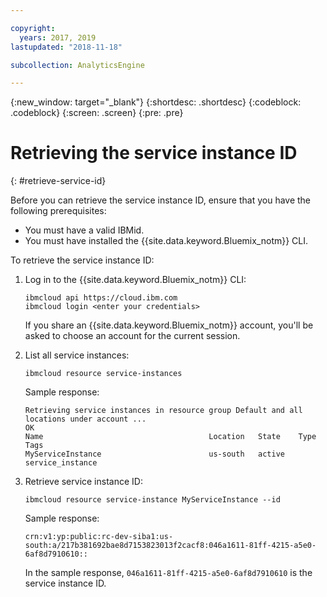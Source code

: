 ```yaml
---

copyright:
  years: 2017, 2019
lastupdated: "2018-11-18"

subcollection: AnalyticsEngine

---
```



{:new_window: target="_blank"}
{:shortdesc: .shortdesc}
{:codeblock: .codeblock}
{:screen: .screen}
{:pre: .pre}

# Retrieving the service instance ID
{: #retrieve-service-id}

Before you can retrieve the service instance ID, ensure that you have the following prerequisites:
- You must have a valid IBMid.
- You must have installed the {{site.data.keyword.Bluemix_notm}} CLI.

To retrieve the service instance ID:

1. Log in to the {{site.data.keyword.Bluemix_notm}} CLI:

    ```
    ibmcloud api https://cloud.ibm.com
    ibmcloud login <enter your credentials>
    ```
    If you share an {{site.data.keyword.Bluemix_notm}} account, you'll be asked to choose an account for the current session.
2. List all service instances:

    ```
    ibmcloud resource service-instances
    ```

    Sample response:
    ```
    Retrieving service instances in resource group Default and all locations under account ...
    OK
    Name                                     Location   State    Type              Tags
    MyServiceInstance                        us-south   active   service_instance
    ```
3. Retrieve service instance ID:

    ```
    ibmcloud resource service-instance MyServiceInstance --id
    ```

    Sample response:
    ```
    crn:v1:yp:public:rc-dev-siba1:us-south:a/217b381692bae8d7153823013f2cacf8:046a1611-81ff-4215-a5e0-6af8d7910610::
    ```
    In the sample response, `046a1611-81ff-4215-a5e0-6af8d7910610` is the service instance ID.
